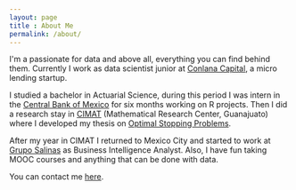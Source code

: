 ```yaml
---
layout: page
title : About Me
permalink: /about/
---
```


I'm a passionate for data and above all, everything you can find behind them. Currently I work as data scientist junior at [Conlana Capital](https://www.conlana.com/#/conocenos), a micro lending startup. 

I studied a bachelor in Actuarial Science, during this period I was intern in the [Central Bank of Mexico](http://www.banxico.org.mx/indexEn.html) for six months working on R projects. Then I did a research stay in [CIMAT](http://www.cimat.mx/en) (Mathematical Research Center, Guanajuato) where I developed my thesis on [Optimal Stopping Problems](http://132.248.9.195/ptd2016/noviembre/307065209/Index.html).

After my year in CIMAT I returned to Mexico City and started to work at [Grupo Salinas](http://www.gruposalinas.com.mx/en) as Business Intelligence Analyst. Also, I have fun taking MOOC courses and anything that can be done with data.

You can contact me [here](mailto:iancastillorosales@gmail.com).
